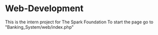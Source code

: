 # Web-Development
This is the intern project for The Spark Foundation
To start the page go to "Banking_System/web/index.php"
